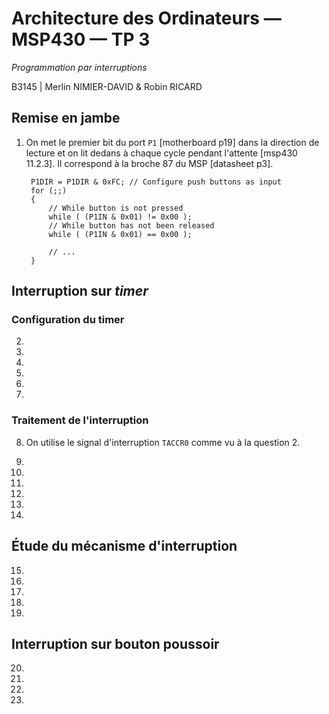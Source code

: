# Architecture des Ordinateurs — MSP430 — TP 3

_Programmation par interruptions_

B3145 | Merlin NIMIER-DAVID & Robin RICARD

## Remise en jambe

1. On met le premier bit du port `P1` [motherboard p19] dans la direction de lecture et on lit dedans à chaque cycle pendant l'attente [msp430 11.2.3]. Il correspond à la broche 87 du MSP [datasheet p3].

		P1DIR = P1DIR & 0xFC; // Configure push buttons as input
		for (;;)
		{
			// While button is not pressed
			while ( (P1IN & 0x01) != 0x00 );
			// While button has not been released
			while ( (P1IN & 0x01) == 0x00 );

			// ...
		}

## Interruption sur *timer*

### Configuration du timer

2.

3.

4.

5.

6.

7.

### Traitement de l'interruption

8. On utilise le signal d'interruption `TACCR0` comme vu à la question 2.

9.

10.

11.

12.

13.

14.

## Étude du mécanisme d'interruption

15.

16.

17.

18.

19.

## Interruption sur bouton poussoir

20.

21.

22.

23.
